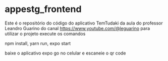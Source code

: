 ﻿# appestg_frontend
Este é o repositório do código do aplicativo TemTudaki da aula do professor Leandro Guarino do canal https://www.youtube.com/@leguarino 
para utilizar o projeto execute os comandos

npm install,
yarn run,
expo start 

baixe o aplicativo expo go no celular e escaneie o qr code
